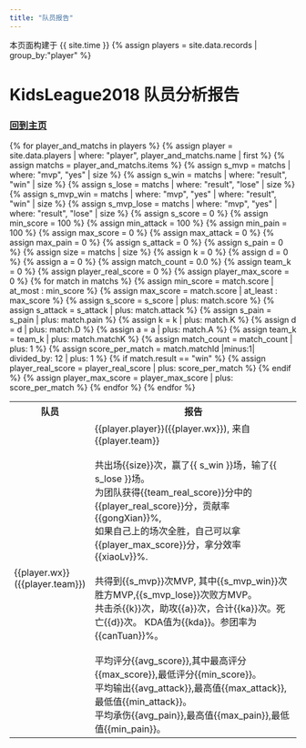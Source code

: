 ```yaml
---
title: "队员报告"
---
```


本页面构建于 {{ site.time }}
{% assign players = site.data.records | group_by:"player" %}

# KidsLeague2018 队员分析报告
### [回到主页](index.html)


<table>
  <tr>
    <th>队员</th>
    <th>报告</th>
  </tr>
  {% for player_and_matchs in players %}
  {% assign player = site.data.players | where: "player", player_and_matchs.name | first %}
  {% assign matchs = player_and_matchs.items %}
  {% assign s_mvp = matchs | where: "mvp", "yes" | size %}
  {% assign s_win = matchs | where: "result", "win" | size %}
  {% assign s_lose = matchs | where: "result", "lose" | size %}
  {% assign s_mvp_win = matchs | where: "mvp", "yes" | where: "result", "win"  | size %}
  {% assign s_mvp_lose = matchs | where: "mvp", "yes" | where: "result", "lose"  | size %}
  {% assign s_score = 0 %}
  {% assign min_score = 100 %}
  {% assign min_attack = 100 %}
  {% assign min_pain = 100 %}
  {% assign max_score = 0 %}
  {% assign max_attack = 0 %}
  {% assign max_pain = 0 %}
  {% assign s_attack = 0 %}
  {% assign s_pain = 0 %}
  {% assign size = matchs | size %}
  {% assign k = 0 %}
  {% assign d = 0 %}
  {% assign a = 0 %}
  {% assign match_count = 0.0 %}
  {% assign team_k = 0 %}  
  {% assign player_real_score = 0 %}
  {% assign player_max_score = 0 %}
  {% for match in matchs %}  
    {% assign min_score = match.score | at_most : min_score %}
    {% assign max_score = match.score | at_least : max_score %}
    {% assign s_score = s_score | plus: match.score  %}
    {% assign s_attack = s_attack | plus: match.attack %}
    {% assign s_pain = s_pain | plus: match.pain %}
    {% assign k = k | plus: match.K %}
    {% assign d = d | plus: match.D %}
    {% assign a = a | plus: match.A %}
    {% assign team_k = team_k | plus: match.matchK %}
    {% assign match_count = match_count | plus: 1 %}
    {% assign score_per_match = match.matchId |minus:1| divided_by: 12 | plus: 1 %}
    {% if match.result == "win" %}
      {% assign player_real_score = player_real_score | plus: score_per_match %}
    {% endif %}
    {% assign player_max_score = player_max_score | plus: score_per_match %}
  {% endfor %}
  <tr>
    <td>  {{player.wx}}  <br>  ({{player.team}}) </td>  
    <td>  
{{player.player}}({{player.wx}}), 来自{{player.team}}
<br>
<br>共出场{{size}}次，赢了{{ s_win }}场，输了{{ s_lose }}场。
<br>为团队获得{{team_real_score}}分中的{{player_real_score}}分，贡献率{{gongXian}}%,
<br>如果自己上的场次全胜，自己可以拿{{player_max_score}}分，拿分效率{{xiaoLv}}%.
<br>
<br>共得到{{s_mvp}}次MVP, 其中{{s_mvp_win}}次胜方MVP,{{s_mvp_lose}}次败方MVP。
<br>共击杀{{k}}次，助攻{{a}}次，合计{{ka}}次。死亡{{d}}次。 KDA值为{{kda}}。参团率为{{canTuan}}%。
<br>
<br>平均评分{{avg_score}},其中最高评分{{max_score}},最低评分{{min_score}}。
<br>平均输出{{avg_attack}},最高值{{max_attack}},最低值{{min_attack}}。
<br>平均承伤{{avg_pain}},最高值{{max_pain}},最低值{{min_pain}}。 
    </td>
  </tr>
  {% endfor %}
</table>


